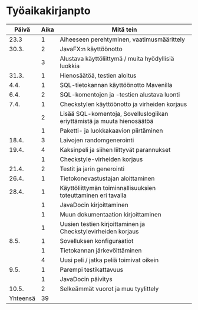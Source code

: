 # Työaikakirjanpto

|Päivä | Aika | Mitä tein |
|------|------|-----------|
|23.3  | 1    | Aiheeseen perehtyminen, vaatimusmäärittely |
|30.3. | 2    | JavaFX:n käyttöönotto |
|      | 3    | Alustava käyttöliittymä / muita hyödyllisiä luokkia |
|31.3. | 1    | Hienosäätöä, testien aloitus |
|4.4.  | 1    | SQL-tietokannan käyttöönotto Mavenilla |
|6.4.  | 2    | SQL-komentojen ja -testien alustava luonti |
|7.4.  | 1    | Checkstylen käyttöönotto ja virheiden korjaus |
|      | 2    | Lisää SQL-komentoja, Sovelluslogiikan eriyttämistä ja muuta hienosäätöä |
|      | 1    | Paketti- ja luokkakaavion piirtäminen |
|18.4. | 3    | Laivojen randomgenerointi |
|19.4. | 4    | Kaksinpeli ja siihen liittyvät parannukset |
|      | 1    | Checkstyle-virheiden korjaus |
|21.4. | 2    | Testit ja jarin generointi |
|26.4. | 1    | Tietokonevastustajan aloittaminen |
|28.4. | 1    | Käyttöliittymän toiminnallisuuksien toteuttaminen eri tavalla |
|      | 1    | JavaDocin kirjoittaminen |
|      | 1    | Muun dokumentaation kirjoittaminen |
|      | 1    | Uusien testien kirjoittaminen ja Checkstylevirheiden korjaus |
|8.5.  | 1    | Sovelluksen konfiguraatiot |
|      | 1    | Tietokannan järkevöittäminen |
|      | 4    | Uusi peli / jatka peliä toimivat oikein |
|9.5.  | 1    | Parempi testikattavuus |
|      | 1    | JavaDocin päivitys |
|10.5. | 2    | Selkeämmät vuorot ja muu tyylittely |
|Yhteensä | 39 |          |
